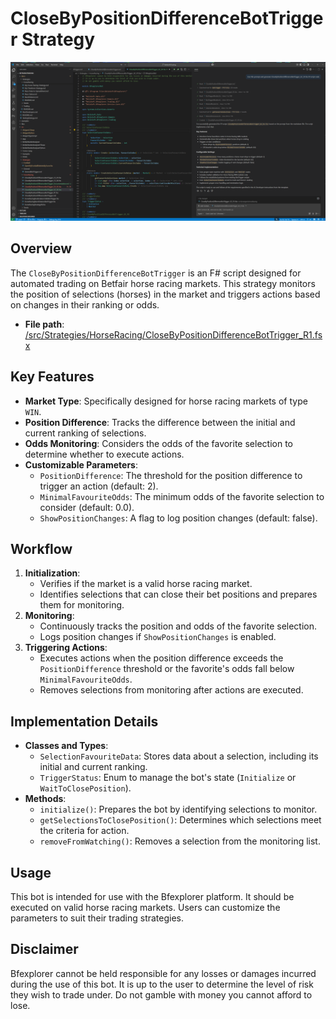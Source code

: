 # CloseByPositionDifferenceBotTrigger Strategy

![CloseByPositionDifferenceBotTrigger_GC_R1](/docs/Strategies/HorseRacing/images/CloseByPositionDifferenceBotTrigger_GC_R1.png)

## Overview
The `CloseByPositionDifferenceBotTrigger` is an F# script designed for automated trading on Betfair horse racing markets. This strategy monitors the position of selections (horses) in the market and triggers actions based on changes in their ranking or odds.

- **File path**: [/src/Strategies/HorseRacing/CloseByPositionDifferenceBotTrigger_R1.fsx](/src/Strategies/HorseRacing/CloseByPositionDifferenceBotTrigger_R1.fsx)


## Key Features
- **Market Type**: Specifically designed for horse racing markets of type `WIN`.
- **Position Difference**: Tracks the difference between the initial and current ranking of selections.
- **Odds Monitoring**: Considers the odds of the favorite selection to determine whether to execute actions.
- **Customizable Parameters**:
  - `PositionDifference`: The threshold for the position difference to trigger an action (default: 2).
  - `MinimalFavouriteOdds`: The minimum odds of the favorite selection to consider (default: 0.0).
  - `ShowPositionChanges`: A flag to log position changes (default: false).

## Workflow
1. **Initialization**:
   - Verifies if the market is a valid horse racing market.
   - Identifies selections that can close their bet positions and prepares them for monitoring.
2. **Monitoring**:
   - Continuously tracks the position and odds of the favorite selection.
   - Logs position changes if `ShowPositionChanges` is enabled.
3. **Triggering Actions**:
   - Executes actions when the position difference exceeds the `PositionDifference` threshold or the favorite's odds fall below `MinimalFavouriteOdds`.
   - Removes selections from monitoring after actions are executed.

## Implementation Details
- **Classes and Types**:
  - `SelectionFavouriteData`: Stores data about a selection, including its initial and current ranking.
  - `TriggerStatus`: Enum to manage the bot's state (`Initialize` or `WaitToClosePosition`).
- **Methods**:
  - `initialize()`: Prepares the bot by identifying selections to monitor.
  - `getSelectionsToClosePosition()`: Determines which selections meet the criteria for action.
  - `removeFromWatching()`: Removes a selection from the monitoring list.

## Usage
This bot is intended for use with the Bfexplorer platform. It should be executed on valid horse racing markets. Users can customize the parameters to suit their trading strategies.

## Disclaimer
Bfexplorer cannot be held responsible for any losses or damages incurred during the use of this bot. It is up to the user to determine the level of risk they wish to trade under. Do not gamble with money you cannot afford to lose.
